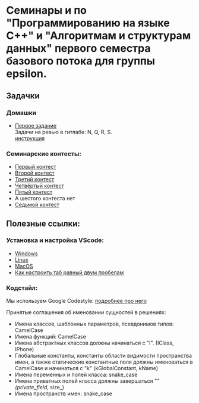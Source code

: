 # Семинары и по "Программированию на языке С++" и "Алгоритмам и структурам данных" первого семестра базового потока для группы epsilon.


## Задачки
### Домашки

- [Первое задание](https://contest.yandex.ru/contest/41104/enter)\
Задачи на ревью в гитлабе: N, Q, R, S.\
[инструкция](https://gitlab.com/lneledova/first_term_base_c/-/blob/main/8%20sem/git_instruction.md)


### Семинарские контесты:
- [Первый контест](https://contest.yandex.ru/contest/39872/enter/)
- [Второй контест](https://contest.yandex.ru/contest/40251/enter/)
- [Третий контест](https://contest.yandex.ru/contest/40457/problems/)
- [Четвёртый контест](https://contest.yandex.ru/contest/40711/standings)
- [Пятый контест](https://contest.yandex.ru/contest/40878/standings)
- А шестого контеста нет
- [Седьмой контест](https://contest.yandex.ru/contest/41401/problems/)

## Полезные ссылки:

### Установка и настройка VScode:
- [Windows](https://code.visualstudio.com/docs/cpp/config-wsl)
- [Linux](https://code.visualstudio.com/docs/cpp/config-linux)
- [MacOS](https://code.visualstudio.com/docs/cpp/config-clang-mac)
- [Как настроить таб равный двум пробелам](https://stackoverflow.com/questions/29972396/how-can-i-customize-the-tab-to-space-conversion-factor)

### Кодстайл:
Мы используем Google Codestyle: [подробнее про него](https://google.github.io/styleguide/cppguide.html) 

Принятые соглашения об именовании сущностей в решениях: 

- Имена классов, шаблонных параметров, псевдонимов типов: CamelCase 
- Имена функций: CamelCase
- Имена абстрактных классов должны начинаться с "I". (IClass, IPhone)
- Глобальные константы, константы области видимости пространства имен, а также статические константные поля должны именоваться в CamelCase и начинаться с "k" (kGlobalConstant, kName)
- Имена переменных и полей класса: snake_case
- Имена приватных полей класса должны завершаться "_" (private_field_, size_)
- Имена пространств имен: snake_case
